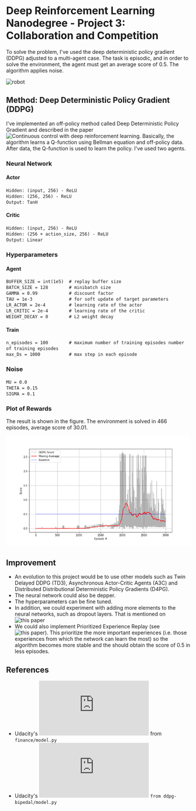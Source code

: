 # Deep Reinforcement Learning Nanodegree - Project 3: Collaboration and Competition

To solve the problem, I've used the deep deterministic policy gradient (DDPG) adjusted to a multi-agent case. The task is episodic,
and in order to solve the environment, the agent must get an average score of 0.5. The algorithm applies noise.

![robot](https://im3.ezgif.com/tmp/ezgif-3-f48d4f7c4653.gif)

## Method: Deep Deterministic Policy Gradient (DDPG)
I've implemented an off-policy method called Deep Deterministic Policy Gradient and described in the paper ![Continuous control with deep reinforcement learning](https://arxiv.org/abs/1509.02971). Basically, the algorithm learns a Q-function using Bellman equation and off-policy data. After data, the Q-function is used to learn the policy. I've used two agents.


### Neural Network
#### Actor

    Hidden: (input, 256) - ReLU
    Hidden: (256, 256) - ReLU
    Output: TanH


#### Critic

    Hidden: (input, 256) - ReLU
    Hidden: (256 + action_size, 256) - ReLU
    Output: Linear

### Hyperparameters
#### Agent
```
BUFFER_SIZE = int(1e5)  # replay buffer size
BATCH_SIZE = 128        # minibatch size
GAMMA = 0.99            # discount factor
TAU = 1e-3              # for soft update of target parameters
LR_ACTOR = 2e-4         # learning rate of the actor
LR_CRITIC = 2e-4        # learning rate of the critic
WEIGHT_DECAY = 0        # L2 weight decay
```
#### Train
```
n_episodes = 100        # maximum number of training episodes number of training episodes
max_Ds = 1000           # max step in each episode
```

### Noise
```
MU = 0.0
THETA = 0.15
SIGMA = 0.1

```

### Plot of Rewards

The result is shown in the figure. The environment is solved in 466 episodes, average score of 30.01. 

![score](./scores_plot.png)

## Improvement

- An evolution to this project would be to use other models such as Twin Delayed DDPG (TD3), Asynchronous Actor-Critic Agents (A3C) and Distributed Distributional Deterministic Policy Gradients (D4PG).
- The neural network could also be depper.
- The hyperparameters can be fine tuned.
- In addition, we could experiment with adding more elements to the neural networks, such as dropout layers. That is mentioned on ![this paper](https://arxiv.org/abs/1509.02971)
- We could also implement Prioritized Experience Replay (see ![this paper](https://arxiv.org/abs/1511.05952)). This prioritize the more important experiences (i.e. those experiences from which the network can learn the most) so the algorithm becomes more stable and the should obtain the score of 0.5 in less episodes.

## References
- Udacity's ![model.py](https://github.com/udacity/deep-reinforcement-learning/blob/master/finance/model.py) from `finance/model.py`
- Udacity's ![model.py](https://github.com/udacity/deep-reinforcement-learning/blob/master/ddpg-bipedal/model.py) `from ddpg-bipedal/model.py`

